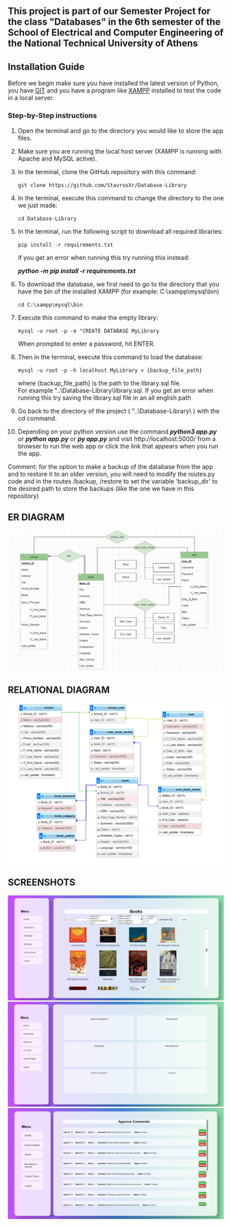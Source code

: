 ## This project is part of our Semester Project for the class "Databases" in the 6th semester of the School of Electrical and Computer Engineering of the National Technical University of Athens

## Installation Guide

Before we begin make sure you have installed the latest version of Python, you have [GIT](https://git-scm.com/download/win) and you have a program like [XAMPP](https://www.apachefriends.org/download.html) installed to test the code in a local server.

### Step-by-Step instructions

1. Open the terminal and go to the directory you would like to store the app files.
2. Make sure you are running the local host server (XAMPP is running with Apache and MySQL active).
3. In the terminal, clone the GitHub repository with this command: 
	```
	git clone https://github.com/StavrosXr/Database-Library
	```
4. In the terminal, execute this command to change the directory to the one we just made:
	```
	cd Database-Library
	```
5. In the terminal, run the following script to download all required libraries:
	```
	pip install -r requirements.txt
	```
	if you get an error when running this try running this instead: 
	
	***python -m pip install -r requirements.txt***
6. To download the database, we first need to go to the directory that you have the bin of the installed XAMPP (for example: C:\xampp\mysql\bin)
	```
	cd C:\xampp\mysql\bin
	```
7. Execute this command to make the empty library:
	```
	mysql -u root -p -e "CREATE DATABASE MyLibrary
	```
	When prompted to enter a password, hit ENTER.
8. Then in the terminal, execute this command to load the database:
	```
	mysql -u root -p -h localhost MyLibrary < {backup_file_path}
	```
	where {backup_file_path} is the path to the library.sql file.  
	For example "..\Database-Library\library.sql. 
	If you get an error when running this try saving the library.sql file in an all english path
9.  Go back to the directory of the project ( "..\Database-Library\ ) with the cd command. 
10. Depending on your python version use the command ***python3 app.py*** or ***python app.py*** or ***py app.py*** and visit http://localhost:5000/ from a browser to run the web app or click the link that appears when you run the app.
	
Comment: for the option to make a backup of the database from the app and to restore it to an older version, you will need to modify the routes.py code and in the routes /backup, /restore to set the variable 'backup_dir' to the desired path to store the backups (like the one we have in this repository)	

## ER DIAGRAM
![Alt text](Diagrams/ER-DIAGRAM.png "ER-DIAGRAM")

## RELATIONAL DIAGRAM
![Alt text](Diagrams/RELATIONAL-DIAGRAM.png "ER-DIAGRAM")

## SCREENSHOTS
![Alt text](Diagrams/Screenshot1.png "SCREENSHOT1")
![Alt text](Diagrams/Screenshot2.png "SCREENSHOT1")
![Alt text](Diagrams/Screenshot3.png "SCREENSHOT1")
